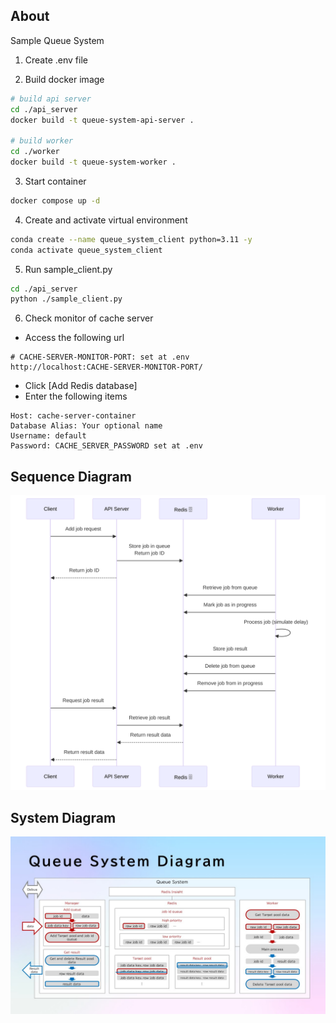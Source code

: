 ## About

Sample Queue System

1. Create .env file

2. Build docker image

```bash
# build api server
cd ./api_server
docker build -t queue-system-api-server .

# build worker
cd ./worker
docker build -t queue-system-worker .
```

3. Start container

```bash
docker compose up -d
```

4. Create and activate virtual environment

```bash
conda create --name queue_system_client python=3.11 -y
conda activate queue_system_client
```

5. Run sample_client.py

```bash
cd ./api_server
python ./sample_client.py
```

6. Check monitor of cache server

- Access the following url

```url
# CACHE-SERVER-MONITOR-PORT: set at .env
http://localhost:CACHE-SERVER-MONITOR-PORT/
```

- Click [Add Redis database]
- Enter the following items

```
Host: cache-server-container
Database Alias: Your optional name
Username: default
Password: CACHE_SERVER_PASSWORD set at .env
```

## Sequence Diagram

![sequence_diagram](./readme/sequence_diagram.svg)

## System Diagram

![system_diagram](./readme/system_diagram.jpg)
